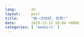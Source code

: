 ```yaml
---
lang:       zh
layout:     post
title:      "再一次你好, 世界!"
date:       2019-12-12 10:04 +0800
categories: [ 'memoirs' ]
---
```

